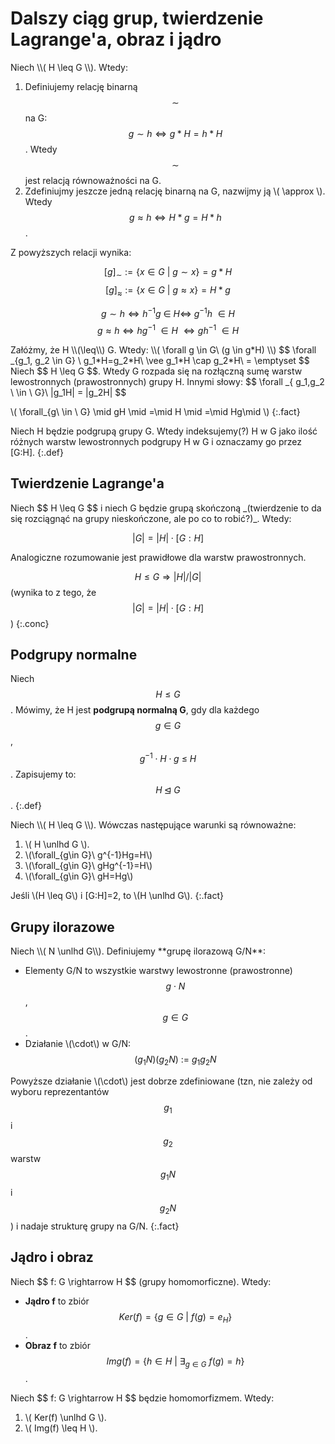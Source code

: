 # Dalszy ciąg grup, twierdzenie Lagrange'a, obraz i jądro

<div class="fact" markdown="1">
Niech \\( H \leq G \\). Wtedy:

1. Definiujemy relację binarną $$ \sim $$ na G:
   $$ g \sim h \Leftrightarrow g * H = h * H $$. Wtedy $$\sim$$ jest relacją równoważności na G.
2. Zdefiniujmy jeszcze jedną relację binarną na G, nazwijmy ją \\( \approx \\).
   Wtedy $$ g \approx h \Leftrightarrow H*g = H*h $$.
</div>

Z powyższych relacji wynika:

<div class="conc" markdown="1">

$$ [g]_{\sim} := \{ x \in G\ \vert\ g \sim x \} = g*H $$
$$ [g]_{\approx} := \{ x \in G\ \vert\ g \approx x \} = H*g $$

</div>

<div class="conc" markdown="1">

$$ g \sim h \Leftrightarrow h^{-1}g\ \in\ H \Leftrightarrow \ g^{-1}h\ \in H $$
$$ g \approx h \Leftrightarrow hg^{-1}\ \in H\ \Leftrightarrow gh^{-1}\ \in H $$

</div>

<div class="conc" markdown="1">
Załóżmy, że H \\(\leq\\) G. Wtedy:
\\( \forall g \in G\ (g \in g*H) \\)
$$ \forall _{g_1, g_2 \in G} \ g_1*H=g_2*H\ \vee g_1*H \cap g_2*H\ = \emptyset $$
</div>

<div class="conc" markdown="1">
Niech $$ H \leq G $$. Wtedy G rozpada się na rozłączną sumę warstw lewostronnych (prawostronnych) grupy H. Innymi słowy: $$ \forall _{ g_1,g_2 \ \in \ G}\ |g_1H| = |g_2H| $$
</div>

\\( \forall_{g\ \in \ G} \mid gH \mid =\mid H \mid =\mid Hg\mid \\)
{:.fact}

Niech H będzie podgrupą grupy G. Wtedy indeksujemy(?) H w G jako ilość różnych warstw lewostronnych podgrupy H w G i oznaczamy go przez [G:H].
{:.def}

## Twierdzenie Lagrange'a

<div class="theorem" markdown="1">
Niech $$ H \leq G $$ i niech G będzie grupą skończoną _(twierdzenie to da się rozciągnąć na grupy nieskończone, ale po co to robić?)_. Wtedy:

$$ \vert G \vert = \vert H \vert \cdot [G:H] $$

Analogiczne rozumowanie jest prawidłowe dla warstw prawostronnych.
</div>

$$ H \leq G \Rightarrow \vert H \vert / \vert G \vert $$ (wynika to z tego, że $$ \vert G \vert = \vert H \vert \cdot [G:H] $$)
{:.conc}

## Podgrupy normalne

Niech $$ H \leq G $$. Mówimy, że H jest **podgrupą normalną G**, gdy dla każdego $$ g \in G $$, $$ g^{-1} \cdot H \cdot g\ \leq \ H$$.
Zapisujemy to: $$ H \unlhd G $$.
{:.def}

<div class="fact" markdown="1">
Niech \\( H \leq G \\). Wówczas następujące warunki są równoważne:

1. \\( H \unlhd G \\).
2. \\(\forall_{g\in G}\ g^{-1}Hg=H\\)
3. \\(\forall_{g\in G}\ gHg^{-1}=H\\)
4. \\(\forall_{g\in G}\ gH=Hg\\)
</div>

Jeśli \\(H \leq G\\) i [G:H]=2, to \\(H \unlhd G\\).
{:.fact}

## Grupy ilorazowe

<div class="def" markdown="1">
Niech \\( N \unlhd G\\). Definiujemy **grupę ilorazową G/N**:

- Elementy G/N to wszystkie warstwy lewostronne (prawostronne) $$ g \cdot N $$, $$ g \in G $$.
- Działanie \\(\cdot\\) w G/N: $$ ( g_1N )( g_2N )\ :=\ g_1g_2N $$
</div>

Powyższe działanie \\(\cdot\\) jest dobrze zdefiniowane (tzn, nie zależy od wyboru reprezentantów $$g_1$$ i $$g_2$$ warstw $$g_1N$$ i $$g_2N$$) i nadaje strukturę grupy na G/N.
{:.fact}

## Jądro i obraz

<div class="def" markdown="1">
Niech $$ f: G \rightarrow H $$ (grupy homomorficzne). Wtedy:

- **Jądro f** to zbiór $$ Ker(f) = \{ g \in G\ \vert\ f(g) = e_H \} $$.
- **Obraz f** to zbiór $$ Img(f) = \{ h \in H\ \vert \ \exists_{g \in G}\ f(g) = h \} $$.
</div>

<div class="fact" markdown="1">
Niech $$ f: G \rightarrow H $$ będzie homomorfizmem. Wtedy:

1. \\( Ker(f) \unlhd G \\).
2. \\( Img(f) \leq H \\).
</div>